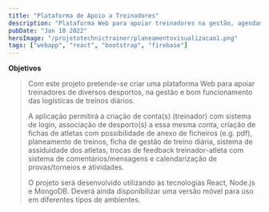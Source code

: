 ```yaml
---
title: "Plataforma de Apoio a Treinadores"
description: "Plataforma Web para apoiar treinadores na gestão, agendamento de eventos e bom funcionamento das logísticas de treinos."
pubDate: "Jan 10 2022"
heroImage: "/projetotechnictrainer/planeamentovisualizacao1.png"
tags: ["webapp", "react", "bootstrap", "firebase"]
---
```


<!--
![enter image description here](../../../public/profile.jpg)

<a href="https://en.wikipedia.org/wiki/The_Milagro_Beanfield_War_(novel)">a novel</a>

[a novel](https://en.wikipedia.org/wiki/The_Milagro_Beanfield_War_%28novel%29)


<Image class="mask mask-squircle" width={10} height={10} src="../../../public/profile.jpg" alt="Profile image" />
 -->

**Objetivos**

> Com este projeto pretende-se criar uma plataforma Web para apoiar treinadores de diversos desportos, na gestão e bom
> funcionamento das logísticas de treinos diários.
>
> A aplicação permitirá a criação de conta(s) (treinador) com sistema de
> login, associação de desporto(s) a essa mesma conta, criação de fichas
> de atletas com possibilidade de anexo de ficheiros (e.g. pdf),
> planeamento de treinos, ficha de gestão de treino diária, sistema de
> assiduidade dos atletas, trocas de feedback treinador-atleta com
> sistema de comentários/mensagens e calendarização de provas/torneios e
> atividades.
>
> O projeto será desenvolvido utilizando as tecnologias React, Node.js e
> MongoDB. Deverá ainda disponibilizar uma versão móvel para uso em
> diferentes tipos de ambientes.

